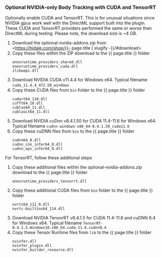 ### Optional NVIDIA-only Body Tracking with CUDA and TensorRT

Optionally enable CUDA and TensorRT. This is for unusual situations
since NVIDIA gpus work well with the DirectML support built into the plugin.
These CUDA and TensorRT providers performed the same or _worse_ than DirectML
during testing. Please note, the download size is ~4 GB.

1. Download the optional-nvidia-addons.zip from <https://hidale.com/shop/{{- page.title | slugify -}}/#download>
2. Copy these files within the ZIP download to the {{ page.title }} folder
   ```
   onnxruntime_providers_shared.dll
   onnxruntime_providers_cuda.dll
   zlibwapi.dll
   ```
3. Download NVIDIA CUDA v11.4.4 for Windows x64. Typical filename `cuda_11.4.4_472.50_windows`
4. Copy these CUDA files from `bin` folder to the {{ page.title }} folder
   ```
   cudart64_110.dll
   cufft64_10.dll
   cublas64_11.dll
   cublasLt64_11.dll
   ```
5. Download NVIDIA cuDnn v8.4.1.50 for CUDA 11.4-11.6 for Windows x64. Typical filename `cudnn-windows-x86_64-8.4.1.50_cuda11.6`
6. Copy these cuDNN files from `bin` to the {{ page.title }} folder
   ```
   cudnn64_8.dll
   cudnn_cnn_infer64_8.dll
   cudnn_ops_infer64_8.dll
   ```

For TensorRT, follow these additional steps

1. Copy these additional files within the optional-nvidia-addons.zip download
   to the {{ page.title }} folder
   ```
   onnxruntime_providers_tensorrt.dll
   ```
2. Copy these additional CUDA files from `bin` folder to the {{ page.title }} folder
   ```
   nvrtc64_112_0.dll
   nvrtc-builtins64_114.dll
   ```
3. Download NVIDIA TensorRT v8.4.1.5 for CUDA 11.4-11.6 and cuDNN 8.4 for Windows x64.
   Typical filename `TensorRT-8.4.1.5.Windows10.x86_64.cuda-11.6.cudnn8.4`
4. Copy these Tensor Runtime files from `lib` to the {{ page.title }} folder
   ```
   nvinfer.dll
   nvinfer_plugin.dll
   nvinfer_builder_resource.dll
   ```
